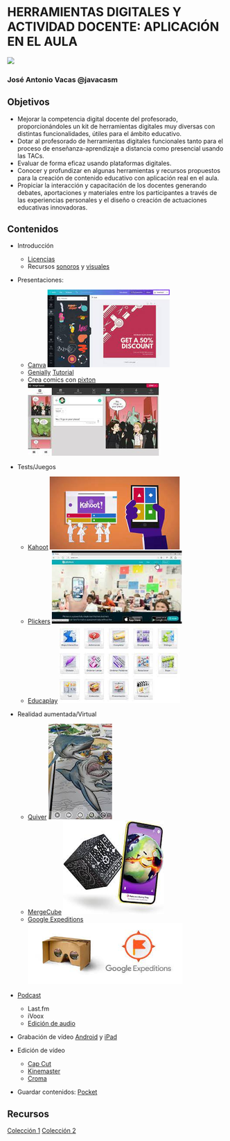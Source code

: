 # HERRAMIENTAS DIGITALES Y ACTIVIDAD DOCENTE: APLICACIÓN EN EL AULA


![](./images/images/Licencia_CC_peque.png)

### José Antonio Vacas @javacasm

## Objetivos
- Mejorar la competencia digital docente del profesorado, proporcionándoles un kit de herramientas digitales muy diversas con distintas funcionalidades, útiles para el ámbito educativo.
- Dotar al profesorado de herramientas digitales funcionales tanto para el proceso de enseñanza-aprendizaje a distancia como presencial usando las TACs.
- Evaluar de forma eficaz usando plataformas digitales.
- Conocer y profundizar en algunas herramientas y recursos propuestos para la creación de contenido educativo con aplicación real en el aula.
- Propiciar la interacción y capacitación de los docentes generando debates, aportaciones y materiales entre los participantes a través de las experiencias personales y el diseño o creación de actuaciones educativas innovadoras.


## Contenidos

* Introducción
    * [Licencias](Licencias.md)
    * Recursos [sonoros](BancosSonidosMusica.md) y [visuales](https://aonialearning.com/herramientas/recursos-digitales-aula-online/)

* Presentaciones:
    * [Canva](https://www.canva.com/es_es/)
    ![](./images/canva.jpeg)
    * [Genially](https://genial.ly) [Tutorial](https://www.educaciontrespuntocero.com/recursos/tutorial-crear-un-kahoot-para-clase/)
    * Crea comics con [pixton](https://edu-es.pixton.com/solo/)
    ![](./images/pixton.jpeg)
* Tests/Juegos
    * [Kahoot](https://kahoot.it/)
    ![](./images/kahoot.jpeg)
    * [Plickers](https://get.plickers.com/)
    ![](./images/plicker.jpeg)
    * [Educaplay](https://es.educaplay.com/)
    ![](./images/educaplay.jpeg)

* Realidad aumentada/Virtual
    * [Quiver](https://quivervision.com/)
    ![](./images/quiver.jpeg)
    * [MergeCube](https://mergeedu.com/cube/es)
    ![](./images/mergecube.jpeg)
    * [Google Expeditions](https://artsandculture.google.com/project/expeditions)
    ![](./images/googleExpeditions.jpeg)
* [Podcast](./Podcast.md)
    * Last.fm
    * iVoox
    * [Edición de audio](edicionAudio.md)
* Grabación de vídeo [Android](GrabacionAndroid.md) y [iPad](GrabacionIPad.md)
* Edición de vídeo
    * [Cap Cut](https://play.google.com/store/apps/details?id=com.lemon.lvoverseas&hl=es&gl=US)
    * [Kinemaster](https://play.google.com/store/apps/details?id=com.nexstreaming.app.kinemasterfree&hl=es_419&gl=US)
    * [Croma](./Croma.md
    )

* Guardar contenidos: [Pocket](https://getpocket.com)


## Recursos

[Colección 1](https://view.genial.ly/5868e75b5fb78284e08775c5/interactive-content-tabla-periodica-herrsdigitales)
[Colección 2](https://matematicas11235813.luismiglesias.es/catalogo-de-herramientas-didacticas-educativas/#.YfXKLWkumDZ)